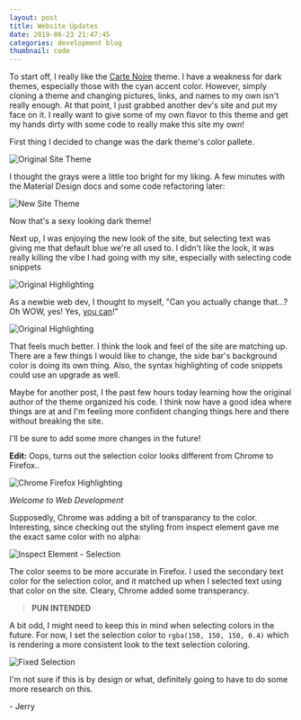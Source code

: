 ```yaml
---
layout: post
title: Website Updates
date: 2019-06-23 21:47:45
categories: development blog
thumbnail: code
---
```


To start off, I really like the [Carte Noire] theme. I have a weakness for dark themes,
especially those with the cyan accent color. However, simply cloning a theme and
changing pictures, links, and names to my own isn't really enough. At that point,
I just grabbed another dev's site and put my face on it. I really want to give some
of my own flavor to this theme and get my hands dirty with some code to really
make this site my own!

First thing I decided to change was the dark theme's color pallete.

<img src="{{ site.images }}/orig-site-theme.png" alt="Original Site Theme" >

I thought the grays were a little too bright for my liking. A few minutes with the
Material Design docs and some code refactoring later:

<img src="{{ site.images }}/new-site-theme.png" alt="New Site Theme" >

Now that's a sexy looking dark theme!

Next up, I was enjoying the new look of the site, but selecting text was giving
me that default blue we're all used to. I didn't like the look, it was really killing
the vibe I had going with my site, especially with selecting code snippets

<img src="{{ site.images }}/orig-highlighting.png" alt="Original Highlighting">

As a newbie web dev, I thought to myself, "Can you actually change that...? Oh WOW, yes! Yes, [you can]!"

<img src="{{ site.images }}/new-highlighting.png" alt="Original Highlighting">

That feels much better. I think the look and feel of the site are matching up.
There are a few things I would like to change, the side bar's background color is
doing its own thing. Also, the syntax highlighting of code snippets could use an
upgrade as well.

Maybe for another post, I the past few hours today learning how the original author
of the theme organized his code. I think now have a good idea where things are at
and I'm feeling more confident changing things here and there without breaking the
site.

I'll be sure to add some more changes in the future!

**Edit:** Oops, turns out the selection color looks different from Chrome to Firefox..

<img src="{{ site.images }}/chrome-firefox-highlighting.png" alt="Chrome Firefox Highlighting">

_Welcome to Web Development_  

Supposedly, Chrome was adding a bit of transparancy to the color. Interesting,
since checking out the styling from inspect element gave me the exact same color
with no alpha:

<img src="{{ site.images }}/inspect-element-selection.png" alt="Inspect Element - Selection">

The color seems to be more accurate in Firefox. I used the secondary text color
for the selection color, and it matched up when I selected text using that color
on the site. Cleary, Chrome added some transperancy.

> **PUN INTENDED**

 A bit odd, I might need to keep this in mind when selecting colors in the future. For now, I set the selection color to `rgba(150, 150, 150, 0.4)` which is rendering a more consistent look to the text selection coloring.

<img src="{{ site.images }}/fixed-selection.png" alt="Fixed Selection">

I'm not sure if this is by design or what, definitely going to have to do some more research on this.

\- Jerry

[Carte Noire]: https://github.com/jacobtomlinson/carte-noire
[you can]: https://www.w3schools.com/howto/howto_css_text_selection.asp
